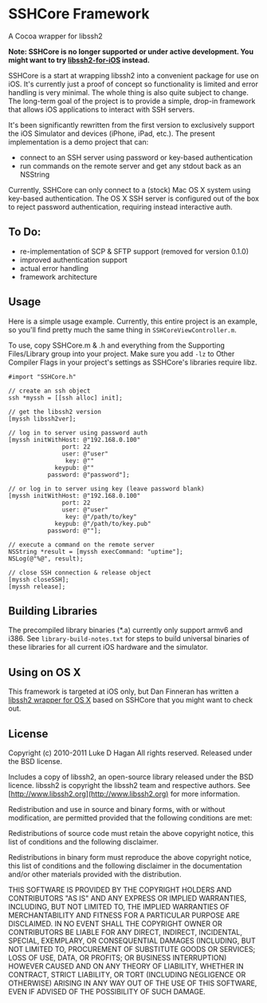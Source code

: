 SSHCore Framework
===========
A Cocoa wrapper for libssh2

**Note: SSHCore is no longer supported or under active development. You might want to try
[libssh2-for-iOS](https://github.com/x2on/libssh2-for-iOS) instead.**

SSHCore is a start at wrapping libssh2 into a convenient package for use on iOS. It's currently
just a proof of concept so functionality is limited and error handling is very minimal. The whole thing
is also quite subject to change. The long-term goal of the project is to provide a simple, drop-in
framework that allows iOS applications to interact with SSH servers.

It's been significantly rewritten
from the first version to exclusively support the iOS Simulator and devices (iPhone, iPad, etc.). The
present implementation is a demo project that can:

* connect to an SSH server using password or key-based authentication
* run commands on the remote server and get any stdout back as an NSString

Currently, SSHCore can only connect to a (stock) Mac OS X system using key-based authentication. The OS X SSH
server is configured out of the box to reject password authentication, requiring instead interactive auth.

To Do:
------

* re-implementation of SCP & SFTP support (removed for version 0.1.0)
* improved authentication support
* actual error handling
* framework architecture

Usage
-------

Here is a simple usage example. Currently, this entire project is an example, so you'll find pretty much the same
thing in `SSHCoreViewController.m`.

To use, copy SSHCore.m & .h and everything from the Supporting Files/Library group into your project. 
Make sure you add `-lz` to Other Compiler Flags in your project's settings as SSHCore's libraries require libz.

    #import "SSHCore.h"
    
    // create an ssh object
    ssh *myssh = [[ssh alloc] init];
    
    // get the libssh2 version
    [myssh libssh2ver];
	
   	// log in to server using password auth
   	[myssh initWithHost: @"192.168.0.100"
   				   port: 22
   				   user: @"user"
   					key: @""
   				 keypub: @""
   			   password: @"password"];
   			   
  	// or log in to server using key (leave password blank)
  	[myssh initWithHost: @"192.168.0.100"
  				   port: 22
  				   user: @"user"
  					key: @"/path/to/key"
  				 keypub: @"/path/to/key.pub"
  			   password: @""];

    // execute a command on the remote server
    NSString *result = [myssh execCommand: "uptime"];
    NSLog(@"%@", result);
    
    // close SSH connection & release object
    [myssh closeSSH];
    [myssh release];

Building Libraries
------------------

The precompiled library binaries (*.a) currently only support armv6 and i386. See `library-build-notes.txt` for steps to build universal binaries of these libraries for all current iOS hardware and the simulator.

Using on OS X
-------------

This framework is targeted at iOS only, but Dan Finneran has written a [libssh2 wrapper for OS X](http://thebsdbox.co.uk/?p=257) based on SSHCore that you might want to check out.

License
-------

Copyright (c) 2010-2011 Luke D Hagan
All rights reserved.
Released under the BSD license.

Includes a copy of libssh2, an open-source library released
under the BSD licence. libssh2 is copyright the libssh2 team
and respective authors. See [http://www.libssh2.org](http://www.libssh2.org)
for more information.

Redistribution and use in source and binary forms,
with or without modification, are permitted provided
that the following conditions are met:

   Redistributions of source code must retain the above
   copyright notice, this list of conditions and the
   following disclaimer.

   Redistributions in binary form must reproduce the above
   copyright notice, this list of conditions and the following
   disclaimer in the documentation and/or other materials
   provided with the distribution.

THIS SOFTWARE IS PROVIDED BY THE COPYRIGHT HOLDERS AND
CONTRIBUTORS "AS IS" AND ANY EXPRESS OR IMPLIED WARRANTIES,
INCLUDING, BUT NOT LIMITED TO, THE IMPLIED WARRANTIES
OF MERCHANTABILITY AND FITNESS FOR A PARTICULAR PURPOSE
ARE DISCLAIMED. IN NO EVENT SHALL THE COPYRIGHT OWNER OR
CONTRIBUTORS BE LIABLE FOR ANY DIRECT, INDIRECT, INCIDENTAL,
SPECIAL, EXEMPLARY, OR CONSEQUENTIAL DAMAGES (INCLUDING,
BUT NOT LIMITED TO, PROCUREMENT OF SUBSTITUTE GOODS OR
SERVICES; LOSS OF USE, DATA, OR PROFITS; OR BUSINESS
INTERRUPTION) HOWEVER CAUSED AND ON ANY THEORY OF LIABILITY,
WHETHER IN CONTRACT, STRICT LIABILITY, OR TORT (INCLUDING
NEGLIGENCE OR OTHERWISE) ARISING IN ANY WAY OUT OF THE
USE OF THIS SOFTWARE, EVEN IF ADVISED OF THE POSSIBILITY
OF SUCH DAMAGE.
